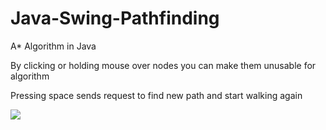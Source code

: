 # Java-Swing-Pathfinding

A* Algorithm in Java

By clicking or holding mouse over nodes you can make them unusable for algorithm

Pressing space sends request to find new path and start walking again

![](https://user-images.githubusercontent.com/31183760/232816223-0c0f3ac8-b11c-420b-9f25-9c5baa286b42.gif)
